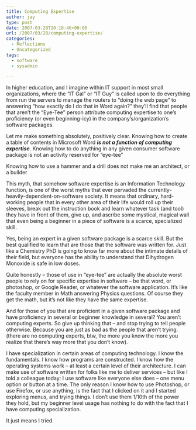 ```yaml
---
title: Computing Expertise
author: jay
type: post
date: 2007-03-28T20:18:46+00:00
url: /2007/03/28/computing-expertise/
categories:
  - Reflections
  - Uncategorized
tags:
  - software
  - sysadmin

---
```

In higher education, and I imagine within IT support in most small organizations, where the “IT Gal” or “IT Guy” is called upon to do everything from run the servers to manage the routers to “doing the web page” to answering “how exactly do I do that in Word again?” they’ll find that people that aren’t the “Eye-Tee” person attribute computing expertise to one’s proficiency (or even beginning-icy) in the company’s/organization’s software packages.

Let me make something absolutely, positively clear. Knowing how to create a table of contents in Microsoft Word **_is not a function of computing expertise_**. Knowing how to do anything in any given consumer software package is not an activity reserved for “eye-tee”

Knowing how to use a hammer and a drill does not make me an architect, or a builder

This myth, that somehow software expertise is an Information Technology function, is one of the worst myths that ever pervaded the currently-heavily-dependent-on-software society. It means that ordinary, hard-working people that in every other area of their life would roll up their sleeves, break out the instruction book and learn whatever task (and tool) they have in front of them, give up, and ascribe some mystical, magical wall that even being a beginner in a piece of software is a scarce, specialized skill.

Yes, being an expert in a given software package is a scarce skill. But the best qualified to learn that are those that the software was written for. Just like a Chemistry PhD is going to know far more about the intimate details of their field, but everyone has the ability to understand that Dihydrogen Monoxide is safe in low doses.

Quite honestly &#8211; those of use in “eye-tee” are actually the absolute worst people to rely on for specific expertise in software &#8211; be that word, or photoshop, or Google Reader, or whatever the software application. It’s like the faculty member in Math answering Physics questions. Of course they get the math, but it’s not like they have the same expertise.

And for those of you that are proficient in a given software package and have proficiency in several or beginner knowledge in several? You aren’t computing experts. So give up thinking that &#8211; and stop trying to tell people otherwise. Because you are just as bad as the people that aren’t trying. (there are no computing experts, btw, the more you know the more you realize that there’s way more that you don’t know).

I have specialization in certain areas of computing technology. I know the fundamentals. I know how programs are constructed. I know how the operating systems work &#8211; at least a certain level of their architecture. I can make use of software written for folks like me to deliver services &#8211; but like I told a colleague today: I use software like everyone else does &#8211; one menu option or button at a time. The only reason I know how to use Photoshop, or use Firefox, or use anything, is the fact that I clicked on it and I started exploring menus, and trying things. I don’t use them 1/10th of the power they hold, but my beginner level usage has nothing to do with the fact that I have computing specialization.

It just means I tried.